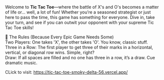 Welcome to **Tic Tac Toe**—where the battle of X's and O's becomes a matter of life or... well, a lot of fun! Whether you’re a seasoned strategist or just here to pass the time, this game has something for everyone. Dive in, take your turn, and see if you can outwit your opponent with your supreme Tic Tac Toe skills!
<br>

📜 The Rules (Because Every Epic Game Needs Some)<br>
Two Players: One takes 'X', the other takes 'O'. You know, classic stuff.<br>
Three in a Row: The first player to get three of their marks in a horizontal, vertical, or diagonal row wins. Simple, right?<br>
Draw: If all spaces are filled and no one has three in a row, it’s a draw. Cue dramatic music.<br>

CLick to visit: https://tic-tac-toe-smoky-delta-56.vercel.app/
